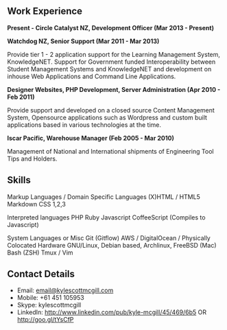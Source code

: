 

## Work Experience

**Present - Circle Catalyst NZ, Development Officer (Mar 2013 - Present)**



**Watchdog NZ, Senior Support (Mar 2011 - Mar 2013)**

Provide tier 1 - 2 application support for the Learning Management System, KnowledgeNET. Support for Government funded Interoperability between Student Management Systems and KnowledgeNET and development on inhouse Web Applications and Command Line Applications.

**Designer Websites, PHP Development, Server Administration (Apr 2010 - Feb 2011)**

Provide support and developed on a closed source Content Management System, Opensource applications such as Wordpress and custom built applications based in various technologies at the time.

**Iscar Pacific, Warehouse Manager (Feb 2005 - Mar 2010)**

Management of National and International shipments of Engineering Tool Tips and Holders.


## Skills

Markup Languages / Domain Specific Languages
(X)HTML / HTML5
Markdown
CSS 1,2,3

Interpreted languages
PHP
Ruby
Javascript
CoffeeScript (Compiles to Javascript)

System Languages or Misc
Git (Gitflow)
AWS / DigitalOcean / Physically Colocated Hardware
GNU/Linux, Debian based, Archlinux, FreeBSD (Mac)
Bash (ZSH)
Tmux / Vim

## Contact Details

- Email: email@kylescottmcgill.com
- Mobile: +61 451 105953
- Skype: kylescottmcgill
- LinkedIn: http://www.linkedin.com/pub/kyle-mcgill/45/469/6b5 OR http://goo.gl/tYsCfP
